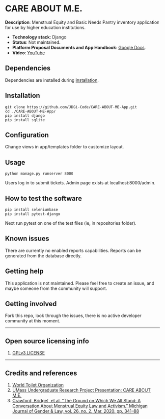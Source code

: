 # CARE ABOUT M.E. 

**Description**:  Menstrual Equity and Basic Needs Pantry inventory application for use by higher education institutions.

  - **Technology stack**: Django
  - **Status**:  Not maintained. 
  - **Platform Proposal Documents and App Handbook**: [Google Docs](https://drive.google.com/drive/folders/1JmWr6jCjmkuTKWWYdKnzseHvxjTa0v-e?usp=sharing). 
  - **Video**: [YouTube](https://youtu.be/Q2b08zN9JE4)

## Dependencies

Dependencies are installed during [installation](#installation). 

## Installation

```
git clone https://github.com/JDGi-Code/CARE-ABOUT-ME-App.git
cd ./CARE-ABOUT-ME-App/
pip install django
pip install sqlite
```

## Configuration

Change views in app/templates folder to customize layout.

## Usage

```
python manage.py runserver 8000
```
Users log in to submit tickets. 
Admin page exists at localhost:8000/admin.

## How to test the software

```
pip install seleniumbase
pip install pytest-django
```
Next run pytest on one of the test files (ie, in repositories folder).

## Known issues

There are currently no enabled reports capabilities. Reports can be generated from the database directly.

## Getting help

This application is not maintained. Please feel free to create an issue, and maybe someone from the community will support.

## Getting involved

Fork this repo, look through the issues, there is no active developer community at this moment.

----

## Open source licensing info
1. [GPLv3 LICENSE](LICENSE)

----

## Credits and references

1. [World Toilet Organization](https://www.worldtoilet.org/)
2. [UMass Undergraduate Research Project Presentation: CARE ABOUT M.E.](https://youtu.be/Q2b08zN9JE4)
3. [Crawford, Bridget, et al. “The Ground on Which We All Stand: A Conversation About Menstrual Equity Law and Activism.” Michigan Journal of Gender & Law, vol. 26, no. 2, Mar. 2020, pp. 341–88](https://doi.org/10.36641/mjgl.26.2.ground) 
